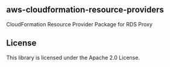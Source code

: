 ## aws-cloudformation-resource-providers

CloudFormation Resource Provider Package for RDS Proxy

## License

This library is licensed under the Apache 2.0 License.
